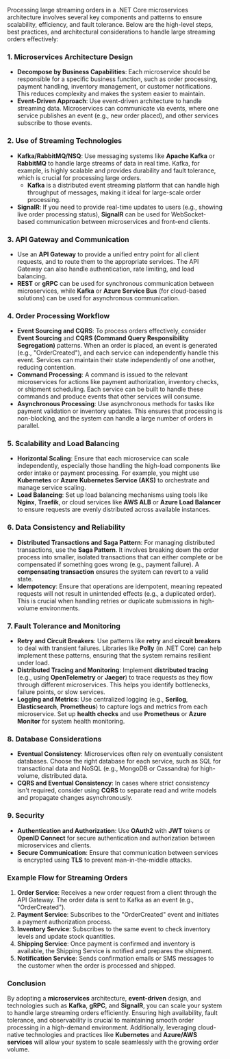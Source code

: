  Processing large streaming orders in a .NET Core microservices architecture involves several key components and patterns to ensure scalability, efficiency, and fault tolerance. Below are the high-level steps, best practices, and architectural considerations to handle large streaming orders effectively:

### 1. **Microservices Architecture Design**
   - **Decompose by Business Capabilities**: Each microservice should be responsible for a specific business function, such as order processing, payment handling, inventory management, or customer notifications. This reduces complexity and makes the system easier to maintain.
   - **Event-Driven Approach**: Use event-driven architecture to handle streaming data. Microservices can communicate via events, where one service publishes an event (e.g., new order placed), and other services subscribe to those events.

### 2. **Use of Streaming Technologies**
   - **Kafka/RabbitMQ/NSQ**: Use messaging systems like **Apache Kafka** or **RabbitMQ** to handle large streams of data in real time. Kafka, for example, is highly scalable and provides durability and fault tolerance, which is crucial for processing large orders.
     - **Kafka** is a distributed event streaming platform that can handle high throughput of messages, making it ideal for large-scale order processing.
   - **SignalR**: If you need to provide real-time updates to users (e.g., showing live order processing status), **SignalR** can be used for WebSocket-based communication between microservices and front-end clients.

### 3. **API Gateway and Communication**
   - Use an **API Gateway** to provide a unified entry point for all client requests, and to route them to the appropriate services. The API Gateway can also handle authentication, rate limiting, and load balancing.
   - **REST** or **gRPC** can be used for synchronous communication between microservices, while **Kafka** or **Azure Service Bus** (for cloud-based solutions) can be used for asynchronous communication.

### 4. **Order Processing Workflow**
   - **Event Sourcing and CQRS**: To process orders effectively, consider **Event Sourcing** and **CQRS (Command Query Responsibility Segregation)** patterns. When an order is placed, an event is generated (e.g., "OrderCreated"), and each service can independently handle this event. Services can maintain their state independently of one another, reducing contention.
   - **Command Processing**: A command is issued to the relevant microservices for actions like payment authorization, inventory checks, or shipment scheduling. Each service can be built to handle these commands and produce events that other services will consume.
   - **Asynchronous Processing**: Use asynchronous methods for tasks like payment validation or inventory updates. This ensures that processing is non-blocking, and the system can handle a large number of orders in parallel.

### 5. **Scalability and Load Balancing**
   - **Horizontal Scaling**: Ensure that each microservice can scale independently, especially those handling the high-load components like order intake or payment processing. For example, you might use **Kubernetes** or **Azure Kubernetes Service (AKS)** to orchestrate and manage service scaling.
   - **Load Balancing**: Set up load balancing mechanisms using tools like **Nginx**, **Traefik**, or cloud services like **AWS ALB** or **Azure Load Balancer** to ensure requests are evenly distributed across available instances.

### 6. **Data Consistency and Reliability**
   - **Distributed Transactions and Saga Pattern**: For managing distributed transactions, use the **Saga Pattern**. It involves breaking down the order process into smaller, isolated transactions that can either complete or be compensated if something goes wrong (e.g., payment failure). A **compensating transaction** ensures the system can revert to a valid state.
   - **Idempotency**: Ensure that operations are idempotent, meaning repeated requests will not result in unintended effects (e.g., a duplicated order). This is crucial when handling retries or duplicate submissions in high-volume environments.

### 7. **Fault Tolerance and Monitoring**
   - **Retry and Circuit Breakers**: Use patterns like **retry** and **circuit breakers** to deal with transient failures. Libraries like **Polly** (in .NET Core) can help implement these patterns, ensuring that the system remains resilient under load.
   - **Distributed Tracing and Monitoring**: Implement **distributed tracing** (e.g., using **OpenTelemetry** or **Jaeger**) to trace requests as they flow through different microservices. This helps you identify bottlenecks, failure points, or slow services.
   - **Logging and Metrics**: Use centralized logging (e.g., **Serilog**, **Elasticsearch**, **Prometheus**) to capture logs and metrics from each microservice. Set up **health checks** and use **Prometheus** or **Azure Monitor** for system health monitoring.

### 8. **Database Considerations**
   - **Eventual Consistency**: Microservices often rely on eventually consistent databases. Choose the right database for each service, such as SQL for transactional data and NoSQL (e.g., MongoDB or Cassandra) for high-volume, distributed data.
   - **CQRS and Eventual Consistency**: In cases where strict consistency isn't required, consider using **CQRS** to separate read and write models and propagate changes asynchronously.

### 9. **Security**
   - **Authentication and Authorization**: Use **OAuth2** with **JWT** tokens or **OpenID Connect** for secure authentication and authorization between microservices and clients.
   - **Secure Communication**: Ensure that communication between services is encrypted using **TLS** to prevent man-in-the-middle attacks.

### Example Flow for Streaming Orders

1. **Order Service**: Receives a new order request from a client through the API Gateway. The order data is sent to Kafka as an event (e.g., "OrderCreated").
2. **Payment Service**: Subscribes to the "OrderCreated" event and initiates a payment authorization process.
3. **Inventory Service**: Subscribes to the same event to check inventory levels and update stock quantities.
4. **Shipping Service**: Once payment is confirmed and inventory is available, the Shipping Service is notified and prepares the shipment.
5. **Notification Service**: Sends confirmation emails or SMS messages to the customer when the order is processed and shipped.

### Conclusion

By adopting a **microservices** architecture, **event-driven** design, and technologies such as **Kafka**, **gRPC**, and **SignalR**, you can scale your system to handle large streaming orders efficiently. Ensuring high availability, fault tolerance, and observability is crucial to maintaining smooth order processing in a high-demand environment. Additionally, leveraging cloud-native technologies and practices like **Kubernetes** and **Azure/AWS services** will allow your system to scale seamlessly with the growing order volume.
